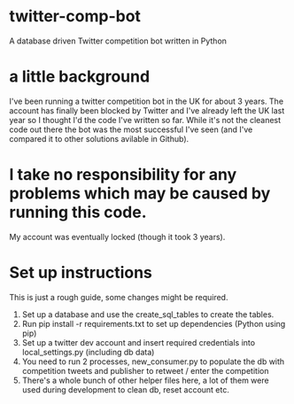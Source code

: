 # twitter-comp-bot
A database driven Twitter competition bot written in Python

# a little background
I've been running a twitter competition bot in the UK for about 3 years.
The account has finally been blocked by Twitter and I've already left the UK last year so I thought I'd the code I've written so far.
While it's not the cleanest code out there the bot was the most successful I've seen (and I've compared it to other solutions avilable in Github).

# I take no responsibility for any problems which may be caused by running this code.
My account was eventually locked (though it took 3 years).

# Set up instructions
This is just a rough guide, some changes might be required.
1. Set up a database and use the create_sql_tables to create the tables.
2. Run pip install -r requirements.txt to set up dependencies (Python using pip)
3. Set up a twitter dev account and insert required credentials into local_settings.py (including db data)
4. You need to run 2 processes, new_consumer.py to populate the db with competition tweets and publisher to retweet / enter the competition
5. There's a whole bunch of other helper files here, a lot of them were used during development to clean db, reset account etc.

